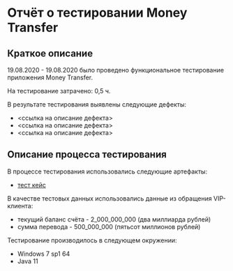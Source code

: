 # Отчёт о тестировании Money Transfer

## Краткое описание

19.08.2020 - 19.08.2020 было проведено функциональное тестирование приложения Money Transfer.

На тестирование затрачено: 0,5 ч.

В результате тестирования выявлены следующие дефекты:
* <ссылка на описание дефекта>
* <ссылка на описание дефекта>
* <ссылка на описание дефекта>

## Описание процесса тестирования

В процессе тестирования использовались следующие артефакты:
* [тест кейс](https://docs.google.com/spreadsheets/d/1uk3IIYkLixB9lM5ruhZT-xqqi79-RaTHwOgjKkPxPF0/edit?usp=sharing)

В качестве тестовых данных использовались данные из обращения VIP-клиента:

* текущий баланс счёта - 2_000_000_000 (два миллиарда рублей)
* сумма перевода - 500_000_000 (пятьсот миллионов рублей)

Тестирование производилось в следующем окружении:
* Windows 7 sp1 64
* Java 11